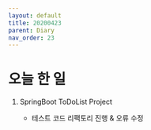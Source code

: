 ```yaml
---
layout: default
title: 20200423
parent: Diary
nav_order: 23
---
```


# 오늘 한 일

1. SpringBoot ToDoList Project

    * 테스트 코드 리팩토리 진행 & 오류 수정